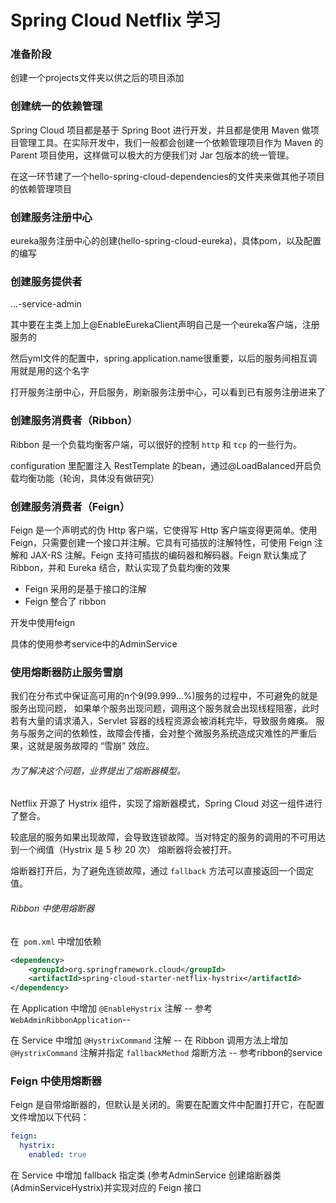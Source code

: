 # Spring Cloud Netflix 学习

### 准备阶段

创建一个projects文件夹以供之后的项目添加


### 创建统一的依赖管理

Spring Cloud 项目都是基于 Spring Boot 进行开发，并且都是使用 Maven 做项目管理工具。在实际开发中，我们一般都会创建一个依赖管理项目作为 Maven 的 Parent 项目使用，这样做可以极大的方便我们对 Jar 包版本的统一管理。

在这一环节建了一个hello-spring-cloud-dependencies的文件夹来做其他子项目的依赖管理项目

### 创建服务注册中心
eureka服务注册中心的创建(hello-spring-cloud-eureka)，具体pom，以及配置的编写
### 创建服务提供者
...-service-admin

其中要在主类上加上@EnableEurekaClient声明自己是一个eureka客户端，注册服务的

然后yml文件的配置中，spring.application.name很重要，以后的服务间相互调用就是用的这个名字

打开服务注册中心，开启服务，刷新服务注册中心，可以看到已有服务注册进来了

### 创建服务消费者（Ribbon）
Ribbon 是一个负载均衡客户端，可以很好的控制 `http` 和 `tcp` 的一些行为。

configuration 里配置注入 RestTemplate 的bean，通过@LoadBalanced开启负载均衡功能（轮询，具体没有做研究）
### 创建服务消费者（Feign）
Feign 是一个声明式的伪 Http 客户端，它使得写 Http 客户端变得更简单。使用 Feign，只需要创建一个接口并注解。它具有可插拔的注解特性，可使用 Feign 注解和 JAX-RS 注解。Feign 支持可插拔的编码器和解码器。Feign 默认集成了 Ribbon，并和 Eureka 结合，默认实现了负载均衡的效果
- Feign 采用的是基于接口的注解
- Feign 整合了 ribbon

开发中使用feign

具体的使用参考service中的AdminService
### 使用熔断器防止服务雪崩
我们在分布式中保证高可用的n个9(99.999...%)服务的过程中，不可避免的就是服务出现问题，
如果单个服务出现问题，调用这个服务就会出现线程阻塞，此时若有大量的请求涌入，Servlet 容器的线程资源会被消耗完毕，导致服务瘫痪。
服务与服务之间的依赖性，故障会传播，会对整个微服务系统造成灾难性的严重后果，这就是服务故障的 “雪崩” 效应。

###### 为了解决这个问题，业界提出了熔断器模型。
Netflix 开源了 Hystrix 组件，实现了熔断器模式，Spring Cloud 对这一组件进行了整合。

较底层的服务如果出现故障，会导致连锁故障。当对特定的服务的调用的不可用达到一个阀值（Hystrix 是 5 秒 20 次） 熔断器将会被打开。

熔断器打开后，为了避免连锁故障，通过 `fallback` 方法可以直接返回一个固定值。
###### Ribbon 中使用熔断器
在` pom.xml` 中增加依赖
```xml
<dependency>
    <groupId>org.springframework.cloud</groupId>
    <artifactId>spring-cloud-starter-netflix-hystrix</artifactId>
</dependency>
```
在 Application 中增加 `@EnableHystrix` 注解   -- 参考`WebAdminRibbonApplication`--

在 Service 中增加 `@HystrixCommand` 注解
-- 在 Ribbon 调用方法上增加 `@HystrixCommand` 注解并指定 `fallbackMethod` 熔断方法 --
参考ribbon的service

### Feign 中使用熔断器
Feign 是自带熔断器的，但默认是关闭的。需要在配置文件中配置打开它，在配置文件增加以下代码：
```yml
feign:
  hystrix:
    enabled: true
```
在 Service 中增加 fallback 指定类 (参考AdminService
创建熔断器类(AdminServiceHystrix)并实现对应的 Feign 接口